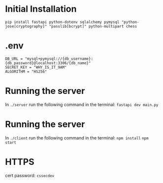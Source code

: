 # Initial Installation
```pip install fastapi python-dotenv sqlalchemy pymysql "python-jose[cryptography]" "passlib[bcrypt]" python-multipart chess```

# .env
```
DB_URL = "mysql+pymysql://{db_username}:{db_password}@localhost:3306/{db_name}"
SECRET_KEY = "WHY_IS_IT_9AM"
ALGORITHM = "HS256"
```

# Running the server
In ```./server``` run the following command in the terminal:
```fastapi dev main.py```

# Running the server
In ```./client``` run the following command in the terminal:
```npm install```
```npm start```

# HTTPS
cert password: ```cssecdev```